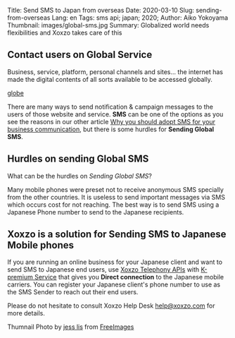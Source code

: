 Title: Send SMS to Japan from overseas
Date: 2020-03-10
Slug: sending-from-overseas
Lang: en
Tags: sms api; japan; 2020; 
Author: Aiko Yokoyama
Thumbnail: images/global-sms.jpg
Summary: Globalized world needs flexibilities and Xoxzo takes care of this


## Contact users on Global Service

Business, service, platform, personal channels and sites... the internet has made the digital contents of all sorts available to be accessed globally. 

[globe](/images/global-sms.jpg)

There are many ways to send notification & campaign messages to the users of those website and service. **SMS** can be one of the options as you see the reasons in our other article [Why you should adopt SMS for your business communication](https://blog.xoxzo.com/ja/2018/04/06/why-adopt-sms/), but there is some hurdles for **Sending Global SMS**.

## Hurdles on sending Global SMS

What can be the hurdles on _Sending Global SMS_?

Many mobile phones were preset not to receive anonymous SMS specially from the other countries.
It is useless to send important messages via SMS which occurs cost for not reaching. 
The best way is to send SMS using a Japanese Phone number to send to the Japanese recipients.

## Xoxzo is a solution for Sending SMS to Japanese Mobile phones

If you are running an online business for your Japanese client and want to send SMS to Japanese end users, use [Xoxzo Telephony APIs](https://www.xoxzo.com/en/) with [K-premium Service](https://help.xoxzo.com/en/xoxzo-cloud-telephony/articles/the-k-premium-service/) that gives you **Direct connection** to the Japanese mobile carriers. 
You can register your Japanese client's phone number to use as the SMS Sender to reach out their end users.

Please do not hesitate to consult Xoxzo Help Desk help@xoxzo.com for more details.


Thumnail Photo by <a href="/photographer/jeinny-46342">jess lis</a> from <a href="https://freeimages.com/">FreeImages</a>
